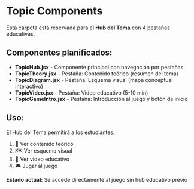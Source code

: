 # Topic Components

Esta carpeta está reservada para el **Hub del Tema** con 4 pestañas educativas.

## Componentes planificados:

- **TopicHub.jsx** - Componente principal con navegación por pestañas
- **TopicTheory.jsx** - Pestaña: Contenido teórico (resumen del tema)
- **TopicDiagram.jsx** - Pestaña: Esquema visual (mapa conceptual interactivo)
- **TopicVideo.jsx** - Pestaña: Video educativo (5-10 min)
- **TopicGameIntro.jsx** - Pestaña: Introducción al juego y botón de inicio

## Uso:

El Hub del Tema permitirá a los estudiantes:
1. 📖 Ver contenido teórico
2. 🗺️ Ver esquema visual
3. 🎥 Ver video educativo
4. 🎮 Jugar al juego

**Estado actual:** Se accede directamente al juego sin hub educativo previo
